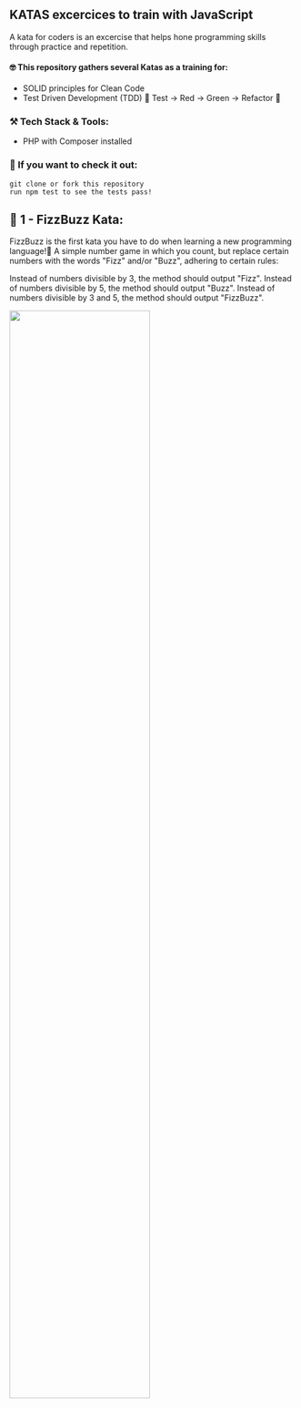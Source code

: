 ## KATAS excercices to train with JavaScript
A kata for coders is an excercise that helps hone programming skills through practice and repetition. 

#### 🤓 This repository gathers several Katas as a training for:
* SOLID principles for Clean Code
* Test Driven Development (TDD)
🚥 Test → Red → Green → Refactor 🔁

### ⚒️ Tech Stack & Tools:
* PHP with Composer installed

### 📌 If you want to check it out:
```
git clone or fork this repository
run npm test to see the tests pass!
```

## 🧮 1 - FizzBuzz Kata:
FizzBuzz is the first kata you have to do when learning a new programming language!🚀
A simple number game in which you count, but replace certain numbers with the words "Fizz" and/or "Buzz", adhering to certain rules:

Instead of numbers divisible by 3, the method should output "Fizz".
Instead of numbers divisible by 5, the method should output "Buzz".
Instead of numbers divisible by 3 and 5, the method should output "FizzBuzz".

<img src="https://user-images.githubusercontent.com/92175898/157188082-3dcc96a5-fbea-4296-98dd-66dabbadedfd.png" width=70%>
